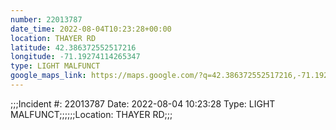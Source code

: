 ```yaml
---
number: 22013787
date_time: 2022-08-04T10:23:28+00:00
location: THAYER RD
latitude: 42.386372552517216
longitude: -71.19274114265347
type: LIGHT MALFUNCT
google_maps_link: https://maps.google.com/?q=42.386372552517216,-71.19274114265347
---
```


;;;Incident #: 22013787  Date: 2022-08-04 10:23:28   Type: LIGHT MALFUNCT;;;;;;Location: THAYER RD;;;
